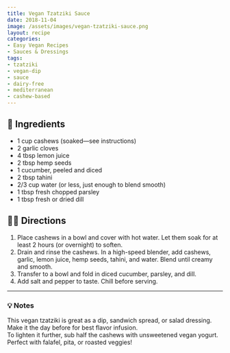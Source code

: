 ```yaml
---
title: Vegan Tzatziki Sauce
date: 2018-11-04
image: /assets/images/vegan-tzatziki-sauce.png
layout: recipe
categories:
- Easy Vegan Recipes
- Sauces & Dressings
tags:
- tzatziki
- vegan-dip
- sauce
- dairy-free
- mediterranean
- cashew-based
---
```


## 🧾 Ingredients

- 1 cup cashews (soaked—see instructions)
- 2 garlic cloves
- 4 tbsp lemon juice
- 2 tbsp hemp seeds
- 1 cucumber, peeled and diced
- 2 tbsp tahini
- 2/3 cup water (or less, just enough to blend smooth)
- 1 tbsp fresh chopped parsley
- 1 tbsp fresh or dried dill

## 👩‍🍳 Directions

1. Place cashews in a bowl and cover with hot water. Let them soak for at least 2 hours (or overnight) to soften.
2. Drain and rinse the cashews. In a high-speed blender, add cashews, garlic, lemon juice, hemp seeds, tahini, and water. Blend until creamy and smooth.
3. Transfer to a bowl and fold in diced cucumber, parsley, and dill.
4. Add salt and pepper to taste. Chill before serving.


---

### 💡 Notes

This vegan tzatziki is great as a dip, sandwich spread, or salad dressing.  
Make it the day before for best flavor infusion.  
To lighten it further, sub half the cashews with unsweetened vegan yogurt.  
Perfect with falafel, pita, or roasted veggies!
